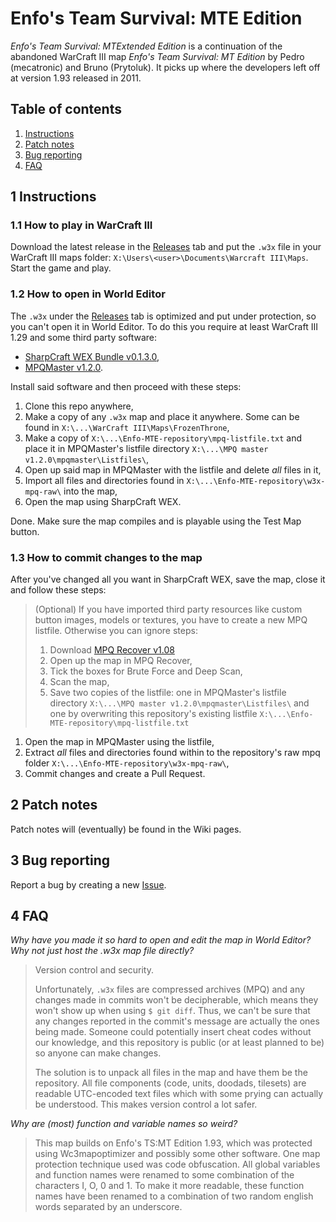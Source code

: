 # Enfo's Team Survival: MTE Edition

_Enfo's Team Survival: MTExtended Edition_ is a continuation of the abandoned WarCraft III map _Enfo's Team Survival: MT Edition_ by Pedro (mecatronic) and Bruno (Prytoluk). It picks up where the developers left off at version 1.93 released in 2011.

## Table of contents

1.  [Instructions](#1-instructions)
2.  [Patch notes](#2-patch-notes)
3.  [Bug reporting](#3-bug-reporting)
4.  [FAQ](#4-faq)

## 1 Instructions

### 1.1 How to play in WarCraft III
Download the latest release in the [Releases](https://github.com/SimonMossmyr/Enfo-MTE/releases) tab and put the `.w3x` file in your WarCraft III maps folder: `X:\Users\<user>\Documents\Warcraft III\Maps`. Start the game and play.

### 1.2 How to open in World Editor
The `.w3x` under the [Releases](https://github.com/SimonMossmyr/Enfo-MTE/releases) tab is optimized and put under protection, so you can't open it in World Editor. To do this you require at least WarCraft III 1.29 and some third party software:

- [SharpCraft WEX Bundle v0.1.3.0](https://www.hiveworkshop.com/threads/sharpcraft-world-editor-extended-bundle.292127/),
- [MPQMaster v1.2.0](https://www.hiveworkshop.com/threads/mpq-master-v1-2-0.62935/).

Install said software and then proceed with these steps:

1. Clone this repo anywhere,
2. Make a copy of any `.w3x` map and place it anywhere. Some can be found in `X:\...\WarCraft III\Maps\FrozenThrone`,
3. Make a copy of `X:\...\Enfo-MTE-repository\mpq-listfile.txt` and place it in MPQMaster's listfile directory `X:\...\MPQ master v1.2.0\mpqmaster\Listfiles\`,
4. Open up said map in MPQMaster with the listfile and delete _all_ files in it,
5. Import all files and directories found in `X:\...\Enfo-MTE-repository\w3x-mpq-raw\` into the map,
6. Open the map using SharpCraft WEX.

Done. Make sure the map compiles and is playable using the Test Map button.

### 1.3 How to commit changes to the map
After you've changed all you want in SharpCraft WEX, save the map, close it and follow these steps:

> (Optional) If you have imported third party resources like custom button images, models or textures, you have to create a new MPQ listfile. Otherwise you can ignore steps:
>
> 1. Download [MPQ Recover v1.08](https://www.hiveworkshop.com/threads/mpq-recover-v1-08.249643/)
> 2. Open up the map in MPQ Recover,
> 3. Tick the boxes for Brute Force and Deep Scan,
> 4. Scan the map,
> 5. Save two copies of the listfile: one in MPQMaster's listfile directory `X:\...\MPQ master v1.2.0\mpqmaster\Listfiles\` and one by overwriting this repository's existing listfile `X:\...\Enfo-MTE-repository\mpq-listfile.txt`

1. Open the map in MPQMaster using the listfile,
2. Extract _all_ files and directories found within to the repository's raw mpq folder `X:\...\Enfo-MTE-repository\w3x-mpq-raw\`,
3. Commit changes and create a Pull Request.

## 2 Patch notes
Patch notes will (eventually) be found in the Wiki pages.

## 3 Bug reporting
Report a bug by creating a new [Issue](https://github.com/SimonMossmyr/Enfo-MTE/issues).

## 4 FAQ
_Why have you made it so hard to open and edit the map in World Editor? Why not just host the .w3x map file directly?_

> Version control and security. 
>
> Unfortunately, `.w3x` files are compressed archives (MPQ) and any changes made in commits won't be decipherable, which means they won't show up when using `$ git diff`. Thus, we can't be sure that any changes reported in the commit's message are actually the ones being made. Someone could potentially insert cheat codes without our knowledge, and this repository is public (or at least planned to be) so anyone can make changes. 
>
> The solution is to unpack all files in the map and have them be the repository. All file components (code, units, doodads, tilesets) are readable UTC-encoded text files which with some prying can actually be understood. This makes version control a lot safer.

_Why are (most) function and variable names so weird?_

> This map builds on Enfo's TS:MT Edition 1.93, which was protected using Wc3mapoptimizer and possibly some other software. One map protection technique used was code obfuscation. All global variables and function names were renamed to some combination of the characters I, O, 0 and 1. To make it more readable, these function names have been renamed to a combination of two random english words separated by an underscore.
